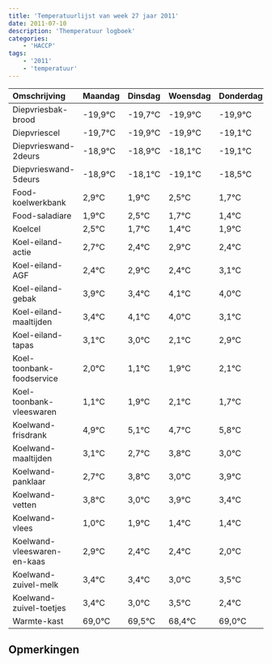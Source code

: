 ```yaml
---
title: 'Temperatuurlijst van week 27 jaar 2011'
date: 2011-07-10
description: 'Themperatuur logboek'
categories:
    - 'HACCP'
tags:
    - '2011'
    - 'temperatuur'
---
```

|Omschrijving|Maandag|Dinsdag|Woensdag|Donderdag|Vrijdag|Zaterdag|Zondag|
|:---|:---|:---|:---|:---|:---|:---|:---|
|Diepvriesbak-brood|-19,9°C|-19,7°C|-19,9°C|-19,9°C|-19,1°C|-20,1°C|-19,5°C|
|Diepvriescel|-19,7°C|-19,9°C|-19,9°C|-19,1°C|-20,1°C|-19,5°C|-20,3°C|
|Diepvrieswand-2deurs|-18,9°C|-18,9°C|-18,1°C|-19,1°C|-18,5°C|-19,3°C|-19,6°C|
|Diepvrieswand-5deurs|-18,9°C|-18,1°C|-19,1°C|-18,5°C|-19,3°C|-19,6°C|-19,1°C|
|Food-koelwerkbank|2,9°C|1,9°C|2,5°C|1,7°C|1,4°C|1,9°C|1,4°C|
|Food-saladiare|1,9°C|2,5°C|1,7°C|1,4°C|1,9°C|1,4°C|2,1°C|
|Koelcel|2,5°C|1,7°C|1,4°C|1,9°C|1,4°C|2,1°C|2,0°C|
|Koel-eiland-actie|2,7°C|2,4°C|2,9°C|2,4°C|3,1°C|3,0°C|2,1°C|
|Koel-eiland-AGF|2,4°C|2,9°C|2,4°C|3,1°C|3,0°C|2,1°C|2,9°C|
|Koel-eiland-gebak|3,9°C|3,4°C|4,1°C|4,0°C|3,1°C|3,9°C|4,1°C|
|Koel-eiland-maaltijden|3,4°C|4,1°C|4,0°C|3,1°C|3,9°C|4,1°C|3,7°C|
|Koel-eiland-tapas|3,1°C|3,0°C|2,1°C|2,9°C|3,1°C|2,7°C|3,8°C|
|Koel-toonbank-foodservice|2,0°C|1,1°C|1,9°C|2,1°C|1,7°C|2,8°C|2,0°C|
|Koel-toonbank-vleeswaren|1,1°C|1,9°C|2,1°C|1,7°C|2,8°C|2,0°C|2,9°C|
|Koelwand-frisdrank|4,9°C|5,1°C|4,7°C|5,8°C|5,0°C|5,9°C|5,4°C|
|Koelwand-maaltijden|3,1°C|2,7°C|3,8°C|3,0°C|3,9°C|3,4°C|3,4°C|
|Koelwand-panklaar|2,7°C|3,8°C|3,0°C|3,9°C|3,4°C|3,4°C|3,0°C|
|Koelwand-vetten|3,8°C|3,0°C|3,9°C|3,4°C|3,4°C|3,0°C|3,5°C|
|Koelwand-vlees|1,0°C|1,9°C|1,4°C|1,4°C|1,0°C|1,5°C|0,4°C|
|Koelwand-vleeswaren-en-kaas|2,9°C|2,4°C|2,4°C|2,0°C|2,5°C|1,4°C|2,0°C|
|Koelwand-zuivel-melk|3,4°C|3,4°C|3,0°C|3,5°C|2,4°C|3,0°C|2,7°C|
|Koelwand-zuivel-toetjes|3,4°C|3,0°C|3,5°C|2,4°C|3,0°C|2,7°C|2,6°C|
|Warmte-kast|69,0°C|69,5°C|68,4°C|69,0°C|68,7°C|68,6°C|69,9°C|

## Opmerkingen


